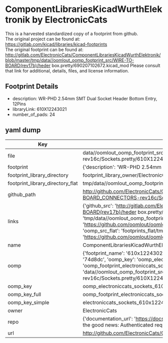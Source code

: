 # ComponentLibrariesKicadWurthElektronik by ElectronicCats  
This is a harvested standardized copy of a footprint from github.  
The original project can be found at:  
https://gitlab.com/kicad/libraries/kicad-footprints  
The original footprint can be found at:
http://gitlab.com/ElectronicCats/ComponentLibrariesKicadWurthElektronik/blob/master/tmp/data//oomlout_oomp_footprint_src/WIRE-TO-BOARD(rev17b)/heder box.pretty/690207102672.kicad_mod
Please consult that link for additional, details, files, and license information.  
## Footprint Details
* description: WR-PHD 2.54mm SMT Dual Socket Header Bottom Entry, 12Pins  
* libraryLink: 610X12243021  
* number_of_pads: 24  
## yaml dump  
| Key | Value |  
| --- | --- |  
| file | data//oomlout_oomp_footprint_src/ComponentLibrariesKicadWurthElektronik/EAGLE-BOARD-TO-BOARD_CONNECTORS-rev16c/Sockets.pretty/610X12243021.kicad_mod |  
| footprint | {'description': 'WR-PHD 2.54mm SMT Dual Socket Header Bottom Entry, 12Pins', 'libraryLink': '610X12243021', 'number_of_pads': 24} |  
| footprint_library_directory | footprint_library_owner/ElectronicCats_ComponentLibrariesKicadWurthElektronik |  
| footprint_library_directory_flat | tmp/data//oomlout_oomp_footprint_src/footprints_flat/electroniccats_sockets_610x12243021/working |  
| github_path | http://github.com/ElectronicCats/ComponentLibrariesKicadWurthElektronik/blob/master/tmp/data//oomlout_oomp_footprint_src/EAGLE-BOARD-TO-BOARD_CONNECTORS-rev16c/Sockets.pretty/610X12243021.kicad_mod |  
| links | {'github_src': 'http://gitlab.com/ElectronicCats/ComponentLibrariesKicadWurthElektronik/blob/master/tmp/data//oomlout_oomp_footprint_src/WIRE-TO-BOARD(rev17b)/heder box.pretty/690207102672.kicad_mod', 'github_src_repo': 'https://gitlab.com/kicad/libraries/kicad-footprints', 'oomp_bot': 'tmp/data//oomlout_oomp_footprint_src/footprints/electroniccats_sockets_610x12243021/working', 'oomp_bot_github': 'https://github.com/oomlout/oomlout_oomp_footprint_bot/tree/main/tmp/data//oomlout_oomp_footprint_src/footprints/electroniccats_sockets_610x12243021/working', 'oomp_src_flat': 'footprints_flat/tmp/data//oomlout_oomp_footprint_src/footprints_flat/electroniccats_sockets_610x12243021/working', 'oomp_src_flat_github': 'https://github.com/oomlout/oomlout_oomp_footprint_src/tree/main/tmp/data//oomlout_oomp_footprint_src/footprints_flat/electroniccats_sockets_610x12243021/working'} |  
| name | ComponentLibrariesKicadWurthElektronik |  
| oomp | {'footprint_name': '610x12243021', 'library_name': 'sockets', 'md5': '74d8dc2e7fab969befb63448f6cd8444', 'md5_10': '74d8dc2e7f', 'md5_5': '74d8d', 'md5_6': '74d8dc', 'oomp_key': 'oomp_electroniccats_sockets_610x12243021', 'oomp_key_extra': 'oomp_footprint_electroniccats_sockets_610x12243021', 'oomp_key_full': 'oomp_footprint_electroniccats_sockets_610x12243021_74d8dc', 'oomp_key_simple': 'electroniccats_sockets_610x12243021', 'original_filename': 'data//oomlout_oomp_footprint_src/ComponentLibrariesKicadWurthElektronik/EAGLE-BOARD-TO-BOARD_CONNECTORS-rev16c/Sockets.pretty/610X12243021.kicad_mod', 'owner_name': 'electroniccats'} |  
| oomp_key | oomp_electroniccats_sockets_610x12243021 |  
| oomp_key_full | oomp_footprint_electroniccats_sockets_610x12243021 |  
| oomp_key_simple | electroniccats_sockets_610x12243021 |  
| owner | ElectronicCats |  
| repo | {'documentation_url': 'https://docs.github.com/rest/overview/resources-in-the-rest-api#rate-limiting', 'message': "API rate limit exceeded for 84.66.142.224. (But here's the good news: Authenticated requests get a higher rate limit. Check out the documentation for more details.)"} |  
| url | http://github.com/ElectronicCats/ComponentLibrariesKicadWurthElektronik |  

